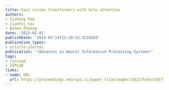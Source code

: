 ```yaml
---
title: Fast vision transformers with hilo attention
authors:
- Zizheng Pan
- Jianfei Cai
- Bohan Zhuang
date: '2022-01-01'
publishDate: '2025-03-14T12:39:53.323520Z'
publication_types:
- article-journal
publication: '*Advances in Neural Information Processing Systems*'
tags:
- /unread
- ZIPLAB
links:
- name: URL
  url: https://proceedings.neurips.cc/paper_files/paper/2022/hash/5d5f703ee1dedbfe324b1872f44db939-Abstract-Conference.html
---
```

